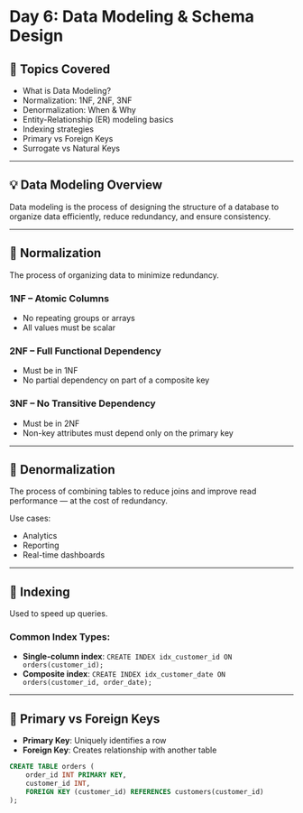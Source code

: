 # Day 6: Data Modeling & Schema Design

## 🔹 Topics Covered
- What is Data Modeling?
- Normalization: 1NF, 2NF, 3NF
- Denormalization: When & Why
- Entity-Relationship (ER) modeling basics
- Indexing strategies
- Primary vs Foreign Keys
- Surrogate vs Natural Keys

---

## 💡 Data Modeling Overview
Data modeling is the process of designing the structure of a database to organize data efficiently, reduce redundancy, and ensure consistency.

---

## 📘 Normalization
The process of organizing data to minimize redundancy.

### 1NF – Atomic Columns
- No repeating groups or arrays
- All values must be scalar

### 2NF – Full Functional Dependency
- Must be in 1NF
- No partial dependency on part of a composite key

### 3NF – No Transitive Dependency
- Must be in 2NF
- Non-key attributes must depend only on the primary key

---

## 📘 Denormalization
The process of combining tables to reduce joins and improve read performance — at the cost of redundancy.

Use cases:
- Analytics
- Reporting
- Real-time dashboards

---

## 📘 Indexing
Used to speed up queries.

### Common Index Types:
- **Single-column index**: `CREATE INDEX idx_customer_id ON orders(customer_id);`
- **Composite index**: `CREATE INDEX idx_customer_date ON orders(customer_id, order_date);`

---

## 📘 Primary vs Foreign Keys
- **Primary Key**: Uniquely identifies a row
- **Foreign Key**: Creates relationship with another table

```sql
CREATE TABLE orders (
    order_id INT PRIMARY KEY,
    customer_id INT,
    FOREIGN KEY (customer_id) REFERENCES customers(customer_id)
);
